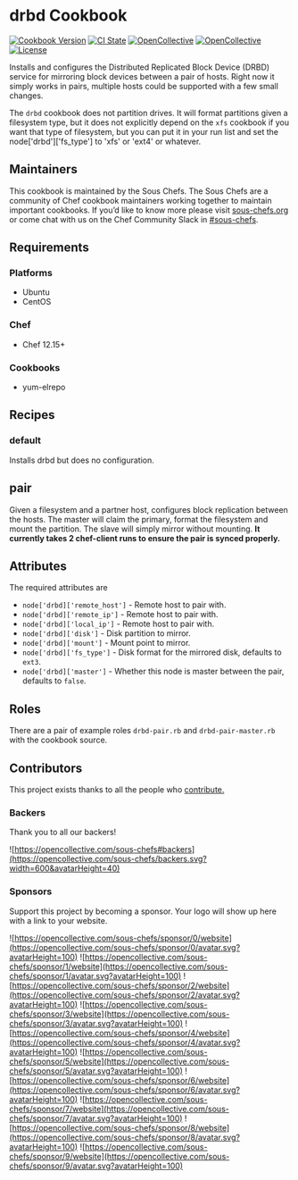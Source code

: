 # drbd Cookbook

[![Cookbook Version](https://img.shields.io/cookbook/v/nscd.svg)](https://supermarket.chef.io/cookbooks/nscd)
[![CI State](https://github.com/sous-chefs/nscd/workflows/ci/badge.svg)](https://github.com/sous-chefs/nscd/actions?query=workflow%3Aci)
[![OpenCollective](https://opencollective.com/sous-chefs/backers/badge.svg)](#backers)
[![OpenCollective](https://opencollective.com/sous-chefs/sponsors/badge.svg)](#sponsors)
[![License](https://img.shields.io/badge/License-Apache%202.0-green.svg)](https://opensource.org/licenses/Apache-2.0)

Installs and configures the Distributed Replicated Block Device (DRBD) service for mirroring block devices between a pair of hosts. Right now it simply works in pairs, multiple hosts could be supported with a few small changes.

The `drbd` cookbook does not partition drives. It will format partitions given a filesystem type, but it does not explicitly depend on the `xfs` cookbook if you want that type of filesystem, but you can put it in your run list and set the node['drbd']['fs_type'] to 'xfs' or 'ext4' or whatever.

## Maintainers

This cookbook is maintained by the Sous Chefs. The Sous Chefs are a community of Chef cookbook maintainers working together to maintain important cookbooks. If you’d like to know more please visit [sous-chefs.org](https://sous-chefs.org/) or come chat with us on the Chef Community Slack in [#sous-chefs](https://chefcommunity.slack.com/messages/C2V7B88SF).

## Requirements

### Platforms

- Ubuntu
- CentOS

### Chef

- Chef 12.15+

### Cookbooks

- yum-elrepo

## Recipes

### default

Installs drbd but does no configuration.

## pair

Given a filesystem and a partner host, configures block replication between the hosts. The master will claim the primary, format the filesystem and mount the partition. The slave will simply mirror without mounting. **It currently takes 2 chef-client runs to ensure the pair is synced properly.**

## Attributes

The required attributes are

- `node['drbd]['remote_host']` - Remote host to pair with.
- `node['drbd]['remote_ip']` - Remote host to pair with.
- `node['drbd]['local_ip']` - Remote host to pair with.
- `node['drbd]['disk']` - Disk partition to mirror.
- `node['drbd]['mount']` - Mount point to mirror.
- `node['drbd]['fs_type']` - Disk format for the mirrored disk, defaults to `ext3`.
- `node['drbd]['master']` - Whether this node is master between the pair, defaults to `false`.

## Roles

There are a pair of example roles `drbd-pair.rb` and `drbd-pair-master.rb` with the cookbook source.

## Contributors

This project exists thanks to all the people who [contribute.](https://opencollective.com/sous-chefs/contributors.svg?width=890&button=false)

### Backers

Thank you to all our backers!

![https://opencollective.com/sous-chefs#backers](https://opencollective.com/sous-chefs/backers.svg?width=600&avatarHeight=40)

### Sponsors

Support this project by becoming a sponsor. Your logo will show up here with a link to your website.

![https://opencollective.com/sous-chefs/sponsor/0/website](https://opencollective.com/sous-chefs/sponsor/0/avatar.svg?avatarHeight=100)
![https://opencollective.com/sous-chefs/sponsor/1/website](https://opencollective.com/sous-chefs/sponsor/1/avatar.svg?avatarHeight=100)
![https://opencollective.com/sous-chefs/sponsor/2/website](https://opencollective.com/sous-chefs/sponsor/2/avatar.svg?avatarHeight=100)
![https://opencollective.com/sous-chefs/sponsor/3/website](https://opencollective.com/sous-chefs/sponsor/3/avatar.svg?avatarHeight=100)
![https://opencollective.com/sous-chefs/sponsor/4/website](https://opencollective.com/sous-chefs/sponsor/4/avatar.svg?avatarHeight=100)
![https://opencollective.com/sous-chefs/sponsor/5/website](https://opencollective.com/sous-chefs/sponsor/5/avatar.svg?avatarHeight=100)
![https://opencollective.com/sous-chefs/sponsor/6/website](https://opencollective.com/sous-chefs/sponsor/6/avatar.svg?avatarHeight=100)
![https://opencollective.com/sous-chefs/sponsor/7/website](https://opencollective.com/sous-chefs/sponsor/7/avatar.svg?avatarHeight=100)
![https://opencollective.com/sous-chefs/sponsor/8/website](https://opencollective.com/sous-chefs/sponsor/8/avatar.svg?avatarHeight=100)
![https://opencollective.com/sous-chefs/sponsor/9/website](https://opencollective.com/sous-chefs/sponsor/9/avatar.svg?avatarHeight=100)
